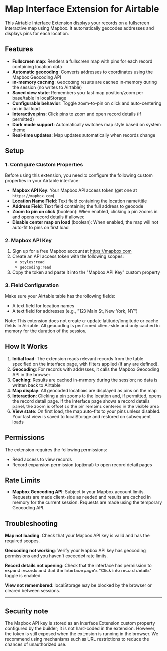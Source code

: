 # Map Interface Extension for Airtable

This Airtable Interface Extension displays your records on a fullscreen interactive map using
Mapbox. It automatically geocodes addresses and displays pins for each location.

## Features

-   **Fullscreen map**: Renders a fullscreen map with pins for each record containing location data
-   **Automatic geocoding**: Converts addresses to coordinates using the Mapbox Geocoding API
-   **In-memory caching**: Geocoding results are cached in-memory during the session (no writes to
    Airtable)
-   **Saved view state**: Remembers your last map position/zoom per base/table in localStorage
-   **Configurable behavior**: Toggle zoom-to-pin on click and auto-centering on initial load
-   **Interactive pins**: Click pins to zoom and open record details (if permitted)
-   **Dark mode support**: Automatically switches map style based on system theme
-   **Real-time updates**: Map updates automatically when records change

## Setup

### 1. Configure Custom Properties

Before using this extension, you need to configure the following custom properties in your Airtable
interface:

-   **Mapbox API Key**: Your Mapbox API access token (get one at `https://mapbox.com`)
-   **Location Name Field**: Text field containing the location name/title
-   **Address Field**: Text field containing the full address to geocode
-   **Zoom to pin on click** (boolean): When enabled, clicking a pin zooms in and opens record
    details if allowed
-   **Disable center map on load** (boolean): When enabled, the map will not auto-fit to pins on
    first load

### 2. Mapbox API Key

1. Sign up for a free Mapbox account at https://mapbox.com
2. Create an API access token with the following scopes:
    - `styles:read`
    - `geocoding:read`
3. Copy the token and paste it into the "Mapbox API Key" custom property

### 3. Field Configuration

Make sure your Airtable table has the following fields:

-   A text field for location names
-   A text field for addresses (e.g., "123 Main St, New York, NY")

Note: This extension does not create or update latitude/longitude or cache fields in Airtable. All
geocoding is performed client-side and only cached in memory for the duration of the session.

## How It Works

1. **Initial load**: The extension reads relevant records from the table specified on the interface
   page, with filters applied (if any are defined).
2. **Geocoding**: For records with addresses, it calls the Mapbox Geocoding API in the browser
3. **Caching**: Results are cached in-memory during the session; no data is written back to Airtable
4. **Map display**: All geocoded locations are displayed as pins on the map
5. **Interaction**: Clicking a pin zooms to the location and, if permitted, opens the record detail
   page. If the Interface page shows a record details panel, the zoom is offset so the pin remains
   centered in the visible area
6. **View state**: On first load, the map auto-fits to your pins unless disabled. Your last view is
   saved to localStorage and restored on subsequent loads

## Permissions

The extension requires the following permissions:

-   Read access to view records
-   Record expansion permission (optional) to open record detail pages

## Rate Limits

-   **Mapbox Geocoding API**: Subject to your Mapbox account limits. Requests are made client-side
    as needed and results are cached in memory for the current session. Requests are made using the
    temporary Geocoding API.

## Troubleshooting

**Map not loading**: Check that your Mapbox API key is valid and has the required scopes.

**Geocoding not working**: Verify your Mapbox API key has geocoding permissions and you haven't
exceeded rate limits.

**Record details not opening**: Check that the interface has permission to expand records and that
the Interface page's "Click into record details" toggle is enabled.

**View not remembered**: localStorage may be blocked by the browser or cleared between sessions.

---

## Security note

The Mapbox API key is stored as an Interface Extension custom property configured by the builder; it
is not hard-coded in the extension. However, the token is still exposed when the extension is
running in the browser. We recommend using mechanisms such as URL restrictions to reduce the chances
of unauthorized use.
